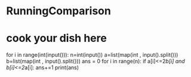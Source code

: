 # RunningComparison
# cook your dish here
for i in range(int(input())):
    n=int(input())
    a=list(map(int , input().split()))
    b=list(map(int , input().split()))
    ans = 0 
    for i in range(n):
        if a[i]<=2*b[i] and b[i]<=2*a[i]:
            ans+=1 
    print(ans)
